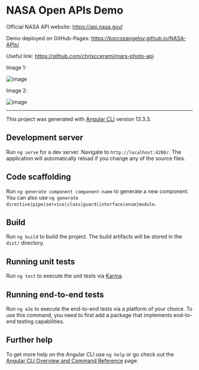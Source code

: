 # NASA Open APIs Demo

Official NASA API website: https://api.nasa.gov/

Demo deployed on GitHub-Pages: https://borczeangelov.github.io/NASA-APIs/

Useful link: https://github.com/chrisccerami/mars-photo-api


Image 1:

![image](https://user-images.githubusercontent.com/19744963/164610677-7d33b189-3128-4596-b045-cc15e4b6dad5.png)


Image 2:

![image](https://user-images.githubusercontent.com/19744963/164610781-b7151629-0d6b-46db-bfa1-55385c93d853.png)


***

This project was generated with [Angular CLI](https://github.com/angular/angular-cli) version 13.3.3.

## Development server

Run `ng serve` for a dev server. Navigate to `http://localhost:4200/`. The application will automatically reload if you change any of the source files.

## Code scaffolding

Run `ng generate component component-name` to generate a new component. You can also use `ng generate directive|pipe|service|class|guard|interface|enum|module`.

## Build

Run `ng build` to build the project. The build artifacts will be stored in the `dist/` directory.

## Running unit tests

Run `ng test` to execute the unit tests via [Karma](https://karma-runner.github.io).

## Running end-to-end tests

Run `ng e2e` to execute the end-to-end tests via a platform of your choice. To use this command, you need to first add a package that implements end-to-end testing capabilities.

## Further help

To get more help on the Angular CLI use `ng help` or go check out the [Angular CLI Overview and Command Reference](https://angular.io/cli) page.
